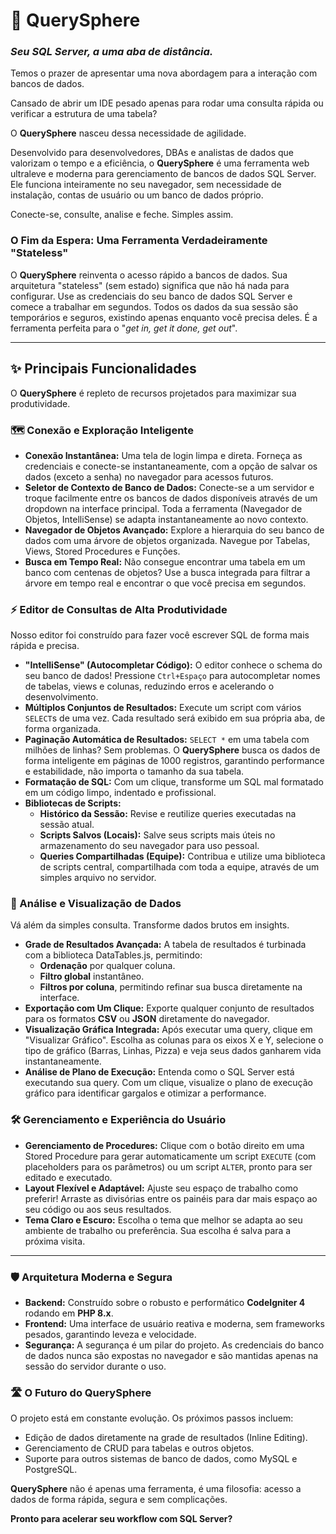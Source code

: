 # 🚀 QuerySphere

### *Seu SQL Server, a uma aba de distância.*

Temos o prazer de apresentar uma nova abordagem para a interação com bancos de dados. 

Cansado de abrir um IDE pesado apenas para rodar uma consulta rápida ou verificar a estrutura de uma tabela? 

O **QuerySphere** nasceu dessa necessidade de agilidade.

Desenvolvido para desenvolvedores, DBAs e analistas de dados que valorizam o tempo e a eficiência, o **QuerySphere** é uma ferramenta web ultraleve e moderna para gerenciamento de bancos de dados SQL Server. Ele funciona inteiramente no seu navegador, sem necessidade de instalação, contas de usuário ou um banco de dados próprio. 

Conecte-se, consulte, analise e feche. Simples assim.

### O Fim da Espera: Uma Ferramenta Verdadeiramente "Stateless"

O **QuerySphere** reinventa o acesso rápido a bancos de dados. Sua arquitetura "stateless" (sem estado) significa que não há nada para configurar. Use as credenciais do seu banco de dados SQL Server e comece a trabalhar em segundos. Todos os dados da sua sessão são temporários e seguros, existindo apenas enquanto você precisa deles. É a ferramenta perfeita para o "*get in, get it done, get out*".

---

## ✨ Principais Funcionalidades

O **QuerySphere** é repleto de recursos projetados para maximizar sua produtividade.

### 🗺️ Conexão e Exploração Inteligente

* **Conexão Instantânea:** Uma tela de login limpa e direta. Forneça as credenciais e conecte-se instantaneamente, com a opção de salvar os dados (exceto a senha) no navegador para acessos futuros.
* **Seletor de Contexto de Banco de Dados:** Conecte-se a um servidor e troque facilmente entre os bancos de dados disponíveis através de um dropdown na interface principal. Toda a ferramenta (Navegador de Objetos, IntelliSense) se adapta instantaneamente ao novo contexto.
* **Navegador de Objetos Avançado:** Explore a hierarquia do seu banco de dados com uma árvore de objetos organizada. Navegue por Tabelas, Views, Stored Procedures e Funções.
* **Busca em Tempo Real:** Não consegue encontrar uma tabela em um banco com centenas de objetos? Use a busca integrada para filtrar a árvore em tempo real e encontrar o que você precisa em segundos.

### ⚡ Editor de Consultas de Alta Produtividade

Nosso editor foi construído para fazer você escrever SQL de forma mais rápida e precisa.

* **"IntelliSense" (Autocompletar Código):** O editor conhece o schema do seu banco de dados! Pressione `Ctrl+Espaço` para autocompletar nomes de tabelas, views e colunas, reduzindo erros e acelerando o desenvolvimento.
* **Múltiplos Conjuntos de Resultados:** Execute um script com vários `SELECT`s de uma vez. Cada resultado será exibido em sua própria aba, de forma organizada.
* **Paginação Automática de Resultados:** `SELECT *` em uma tabela com milhões de linhas? Sem problemas. O **QuerySphere** busca os dados de forma inteligente em páginas de 1000 registros, garantindo performance e estabilidade, não importa o tamanho da sua tabela.
* **Formatação de SQL:** Com um clique, transforme um SQL mal formatado em um código limpo, indentado e profissional.
* **Bibliotecas de Scripts:**
    * **Histórico da Sessão:** Revise e reutilize queries executadas na sessão atual.
    * **Scripts Salvos (Locais):** Salve seus scripts mais úteis no armazenamento do seu navegador para uso pessoal.
    * **Queries Compartilhadas (Equipe):** Contribua e utilize uma biblioteca de scripts central, compartilhada com toda a equipe, através de um simples arquivo no servidor.

### 🔬 Análise e Visualização de Dados

Vá além da simples consulta. Transforme dados brutos em insights.

* **Grade de Resultados Avançada:** A tabela de resultados é turbinada com a biblioteca DataTables.js, permitindo:
    * **Ordenação** por qualquer coluna.
    * **Filtro global** instantâneo.
    * **Filtros por coluna**, permitindo refinar sua busca diretamente na interface.
* **Exportação com Um Clique:** Exporte qualquer conjunto de resultados para os formatos **CSV** ou **JSON** diretamente do navegador.
* **Visualização Gráfica Integrada:** Após executar uma query, clique em "Visualizar Gráfico". Escolha as colunas para os eixos X e Y, selecione o tipo de gráfico (Barras, Linhas, Pizza) e veja seus dados ganharem vida instantaneamente.
* **Análise de Plano de Execução:** Entenda como o SQL Server está executando sua query. Com um clique, visualize o plano de execução gráfico para identificar gargalos e otimizar a performance.

### 🛠️ Gerenciamento e Experiência do Usuário

* **Gerenciamento de Procedures:** Clique com o botão direito em uma Stored Procedure para gerar automaticamente um script `EXECUTE` (com placeholders para os parâmetros) ou um script `ALTER`, pronto para ser editado e executado.
* **Layout Flexível e Adaptável:** Ajuste seu espaço de trabalho como preferir! Arraste as divisórias entre os painéis para dar mais espaço ao seu código ou aos seus resultados.
* **Tema Claro e Escuro:** Escolha o tema que melhor se adapta ao seu ambiente de trabalho ou preferência. Sua escolha é salva para a próxima visita.

---

### 🛡️ Arquitetura Moderna e Segura

* **Backend:** Construído sobre o robusto e performático **CodeIgniter 4** rodando em **PHP 8.x**.
* **Frontend:** Uma interface de usuário reativa e moderna, sem frameworks pesados, garantindo leveza e velocidade.
* **Segurança:** A segurança é um pilar do projeto. As credenciais do banco de dados nunca são expostas no navegador e são mantidas apenas na sessão do servidor durante o uso.

### 🛣️ O Futuro do QuerySphere

O projeto está em constante evolução. Os próximos passos incluem:
* Edição de dados diretamente na grade de resultados (Inline Editing).
* Gerenciamento de CRUD para tabelas e outros objetos.
* Suporte para outros sistemas de banco de dados, como MySQL e PostgreSQL.

**QuerySphere** não é apenas uma ferramenta, é uma filosofia: acesso a dados de forma rápida, segura e sem complicações. 

**Pronto para acelerar seu workflow com SQL Server?**